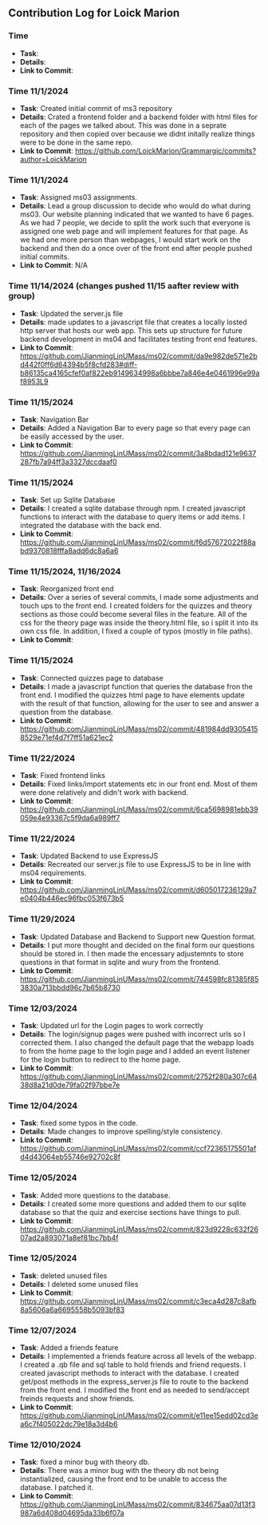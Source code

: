 ## Contribution Log for Loick Marion

### Time
- **Task**: 
- **Details**:
- **Link to Commit**:

### Time 11/1/2024
- **Task**: Created initial commit of ms3 repository
- **Details**: Crated a frontend folder and a backend folder with html files for each of the pages we talked about. This was done in a seprate repository and then copied over because we didnt initally realize things were to be done in the same repo.
- **Link to Commit**: https://github.com/LoickMarion/Grammargic/commits?author=LoickMarion

### Time 11/1/2024
- **Task**: Assigned ms03 assignments.
- **Details**: Lead a group discussion to decide who would do what during ms03. Our website planning indicated that we wanted to have 6 pages. As we had 7 people, we decide to split the work such that everyone is assigned one web page and will implement features for that page. As we had one more person than webpages, I would start work on the backend and then do a once over  of the front end after people pushed initial commits. 
- **Link to Commit**: N/A

### Time 11/14/2024 (changes pushed 11/15 aafter review with group)
- **Task**: Updated the server.js file
- **Details**: made updates to a javascript file that creates a locally losted http server that hosts our web app. This sets up structure for future backend development in ms04 and facilitates testing front end features.
- **Link to Commit**: https://github.com/JianmingLinUMass/ms02/commit/da9e982de571e2bd442f0ff6d64394b5f8cfd283#diff-b86135ca4165cfef0af822eb9149634998a6bbbe7a846e4e0461996e99af8953L9

### Time 11/15/2024
- **Task**: Navigation Bar
- **Details**: Added a Navigation Bar to every page so that every page can be easily accessed by the user.
- **Link to Commit**: https://github.com/JianmingLinUMass/ms02/commit/3a8bdad121e9637287fb7a94ff3a3327dccdaaf0

### Time 11/15/2024
- **Task**: Set up Sqlite Database
- **Details**: I created a sqlite database through npm. I created javascript functions to interact with the database to query items or add items. I integrated the database with the back end.
- **Link to Commit**: https://github.com/JianmingLinUMass/ms02/commit/f6d57672022f88abd9370818fffa8add6dc8a6a6

### Time 11/15/2024, 11/16/2024
- **Task**: Reorganized front end
- **Details**: Over a series of several commits, I made some adjustments and touch ups to the front end. I created folders for the quizzes and theory sections as those could become several files in the feature. All of the css for the theory page was inside the theory.html file, so i split it into its own css file. In addition, I  fixed a couple of typos (mostly in file paths).
- **Link to Commit**:

### Time 11/15/2024
- **Task**: Connected quizzes page to database
- **Details**: I made a javascript function that queries the database fron the front end. I modified the quizzes html page to have elements update with the result of that function, allowing for the user to see and answer a question from the database.
- **Link to Commit**: https://github.com/JianmingLinUMass/ms02/commit/481984dd93054158529e71ef4d7f7ff51a621ec2

### Time 11/22/2024
- **Task**: Fixed frontend links
- **Details**: Fixed links/import statements etc in our front end. Most of them were done relatively and didn't work with backend.
- **Link to Commit**: https://github.com/JianmingLinUMass/ms02/commit/6ca5698981ebb39059e4e93367c5f9da6a989ff7

### Time 11/22/2024
- **Task**: Updated Backend to use ExpressJS
- **Details**: Recreated our server.js file to use ExpressJS to be in line with ms04 requirements.
- **Link to Commit**: https://github.com/JianmingLinUMass/ms02/commit/d605017236129a7e0404b446ec96fbc053f673b5

### Time 11/29/2024
- **Task**: Updated Database and Backend to Support new Question format.
- **Details**: I put more thought and decided on the final form our questions should be stored in. I then made the encessary adjustemnts to store questions in that format in sqlite and wury from the frontend.
- **Link to Commit**: https://github.com/JianmingLinUMass/ms02/commit/744598fc81385f853830a713bbdd96c7b65b8730

### Time 12/03/2024
- **Task**: Updated url for the Login pages to work correctly
- **Details**: The login/signup pages were pushed with incorrect urls so I corrected them. I also changed the default page that the webapp loads to from the home page to the login page and I added an event listener for the login button to redirect to the home page.
- **Link to Commit**: https://github.com/JianmingLinUMass/ms02/commit/2752f280a307c6438d8a21d0de79fa02f97bbe7e

### Time 12/04/2024
- **Task**: fixed some typos in the code.
- **Details**: Made changes to improve spelling/style consistency.
- **Link to Commit**: https://github.com/JianmingLinUMass/ms02/commit/ccf72365175501afd4d43064eb55746e92702c8f

### Time 12/05/2024
- **Task**: Added more questions to the database.
- **Details**: I created some more questions and added them to our sqlite database so that the quiz and exercise sections have things to pull.
- **Link to Commit**: https://github.com/JianmingLinUMass/ms02/commit/823d9228c632f2607ad2a893071a8ef81bc7bb4f

### Time 12/05/2024
- **Task**: deleted unused files
- **Details**: I deleted some unused files 
- **Link to Commit**: https://github.com/JianmingLinUMass/ms02/commit/c3eca4d287c8afb8a5606a6a6695558b5093bf83

### Time 12/07/2024
- **Task**: Added a friends feature
- **Details**: I implemented a friends feature across all levels of the webapp. I created a .qb file and sql table to hold friends and friend requests. I created javascript methods to interact with the database. I created get/post methods in the express_server.js file to route to the backend from the front end. I modified the front end as needed to send/accept freinds requests and show friends.
- **Link to Commit**: https://github.com/JianmingLinUMass/ms02/commit/e11ee15edd02cd3ea6c7f405022dc79e18a3d4b6

### Time 12/010/2024
- **Task**: fixed a minor bug with theory db.
- **Details**: There was a minor bug with the theory db not being instantialized, causing the front end to be unable to access the database. I patched it.
- **Link to Commit**: https://github.com/JianmingLinUMass/ms02/commit/834675aa07d13f3987a6d408d04695da33b6f07a
